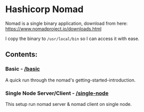 # Hashicorp Nomad

Nomad is a single binary application, download from here: https://www.nomadproject.io/downloads.html

I copy the binary to `/usr/local/bin` so I can access it with ease.

## Contents:
### Basic - [/basic](/basic)
A quick run through the nomad's getting-started-introduction.

### Single Node Server/Client - [/single-node](/single-node)
This setup run nomad server & nomad client on single node.
